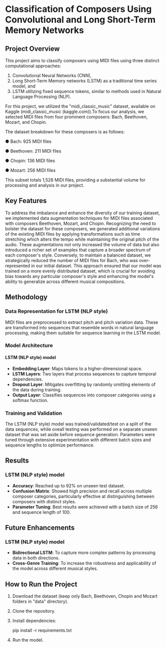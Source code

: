 # Classification of Composers Using Convolutional and Long Short-Term Memory Networks

## Project Overview
This project aims to classify composers using MIDI files using three distinct computational approaches: 

1) Convolutional Neural Networks (CNN),
2) Long Short-Term Memory networks (LSTM) as a traditional time series model, and
3) LSTM utilizing fixed sequence tokens, similar to methods used in Natural Language Processing (NLP). 

For this project, we utilized the "midi_classic_music" dataset, available on Kaggle (midi_classic_music (kaggle.com)).To focus our analysis, we selected MIDI files from four prominent composers: Bach, Beethoven, Mozart, and Chopin. 

The dataset breakdown for these composers is as follows:

●	Bach: 925 MIDI files

●	Beethoven: 211 MIDI files

●	Chopin: 136 MIDI files

●	Mozart: 256 MIDI files

This subset totals 1,528 MIDI files, providing a substantial volume for processing and analysis in our project.


## Key Features

To address the imbalance and enhance the diversity of our training dataset, we implemented data augmentation techniques for MIDI files associated with composers Beethoven, Mozart, and Chopin. Recognizing the need to bolster the dataset for these composers, we generated additional variations of the existing MIDI files by applying transformations such as time stretching which alters the tempo while maintaining the original pitch of the audio. These augmentations not only increased the volume of data but also introduced a richer set of examples that capture a broader spectrum of each composer's style. Conversely, to maintain a balanced dataset, we strategically reduced the number of MIDI files for Bach, who was over-represented in our initial dataset. This approach ensured that our model was trained on a more evenly distributed dataset, which is crucial for avoiding bias towards any particular composer's style and enhancing the model's ability to generalize across different musical compositions. 

## Methodology
### Data Representation for LSTM (NLP style)
MIDI files are preprocessed to extract pitch and pitch variation data. These are transformed into sequences that resemble words in natural language processing, making them suitable for sequence learning in the LSTM model.

### Model Architecture

#### LSTM (NLP style) model
- **Embedding Layer**: Maps tokens to a higher-dimensional space.
- **LSTM Layers**: Two layers that process sequences to capture temporal dependencies.
- **Dropout Layer**: Mitigates overfitting by randomly omitting elements of the data during training.
- **Output Layer**: Classifies sequences into composer categories using a softmax function.

### Training and Validation

The LSTM (NLP style) model was trained/validated/test on a split of the data sequences, while oveall testing was performed on a separate unseen dataset that was set aside before sequence generation. Parameters were tuned through extensive experimentation with different batch sizes and sequence lengths to optimize performance.

## Results

### LSTM (NLP style) model

- **Accuracy**: Reached up to 92% on unseen test dataset.
- **Confusion Matrix**: Showed high precision and recall across multiple composer categories, particularly effective at distinguishing between composers with distinct styles.
- **Parameter Tuning**: Best results were achieved with a batch size of 256 and sequence length of 100.

## Future Enhancements

### LSTM (NLP style) model
- **Bidirectional LSTM**: To capture more complex patterns by processing data in both directions.
- **Cross-Genre Training**: To increase the robustness and applicability of the model across different musical styles.

## How to Run the Project
1. Download the dataset (keep only Bach, Beethoven, Chopin and Mozart folders in "data" directory). 
2. Clone the repository.
3. Install dependencies:
   
    pip install -r requirements.txt
4. Run the model.


```python

```
